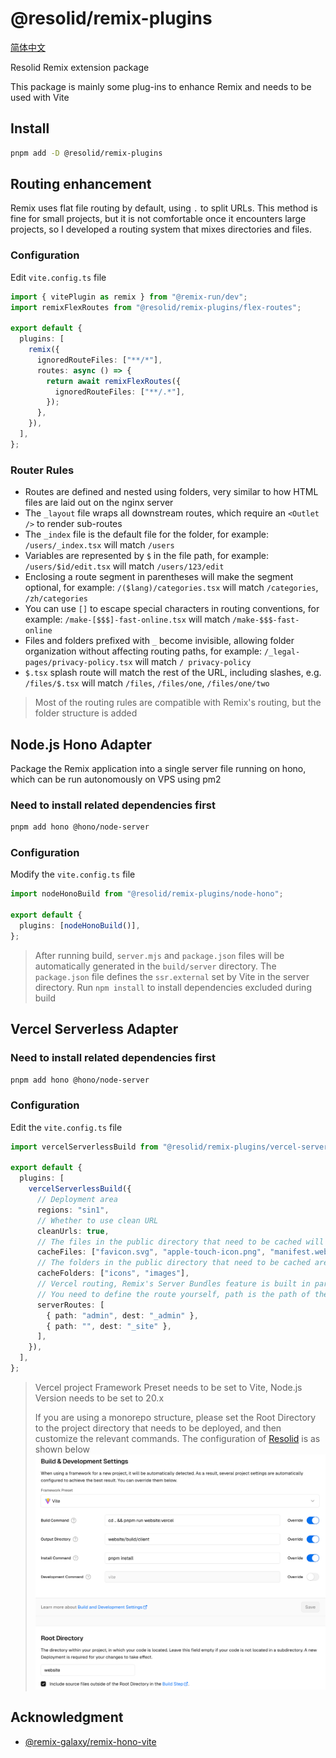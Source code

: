 # @resolid/remix-plugins

[简体中文](README.zh_CN.md)

Resolid Remix extension package

This package is mainly some plug-ins to enhance Remix and needs to be used with Vite

## Install

```bash
pnpm add -D @resolid/remix-plugins
```

## Routing enhancement

Remix uses flat file routing by default, using `.` to split URLs. This method is fine for small projects, but it is not comfortable once it encounters large projects, so I developed a routing system that mixes directories and files.

### Configuration

Edit `vite.config.ts` file

```ts
import { vitePlugin as remix } from "@remix-run/dev";
import remixFlexRoutes from "@resolid/remix-plugins/flex-routes";

export default {
  plugins: [
    remix({
      ignoredRouteFiles: ["**/*"],
      routes: async () => {
        return await remixFlexRoutes({
          ignoredRouteFiles: ["**/.*"],
        });
      },
    }),
  ],
};
```

### Router Rules

- Routes are defined and nested using folders, very similar to how HTML files are laid out on the nginx server
- The `_layout` file wraps all downstream routes, which require an `<Outlet />` to render sub-routes
- The `_index` file is the default file for the folder, for example: `/users/_index.tsx` will match `/users`
- Variables are represented by `$` in the file path, for example: `/users/$id/edit.tsx` will match `/users/123/edit`
- Enclosing a route segment in parentheses will make the segment optional, for example: `/($lang)/categories.tsx` will match `/categories`, `/zh/categories`
- You can use `[]` to escape special characters in routing conventions, for example: `/make-[$$$]-fast-online.tsx` will match `/make-$$$-fast-online`
- Files and folders prefixed with `_` become invisible, allowing folder organization without affecting routing paths, for example: `/_legal-pages/privacy-policy.tsx` will match `/ privacy-policy`
- `$.tsx` splash route will match the rest of the URL, including slashes, e.g. `/files/$.tsx` will match `/files`, `/files/one`, `/files/one/two `

> Most of the routing rules are compatible with Remix's routing, but the folder structure is added

## Node.js Hono Adapter

Package the Remix application into a single server file running on hono, which can be run autonomously on VPS using pm2

### Need to install related dependencies first

```bash
pnpm add hono @hono/node-server
```

### Configuration

Modify the `vite.config.ts` file

```ts
import nodeHonoBuild from "@resolid/remix-plugins/node-hono";

export default {
  plugins: [nodeHonoBuild()],
};
```

> After running build, `server.mjs` and `package.json` files will be automatically generated in the `build/server` directory. The `package.json` file defines the `ssr.external` set by Vite in the server directory. Run `npm install` to install dependencies excluded during build

## Vercel Serverless Adapter

### Need to install related dependencies first

```bash
pnpm add hono @hono/node-server
```

### Configuration

Edit the `vite.config.ts` file

```ts
import vercelServerlessBuild from "@resolid/remix-plugins/vercel-serverless";

export default {
  plugins: [
    vercelServerlessBuild({
      // Deployment area
      regions: "sin1",
      // Whether to use clean URL
      cleanUrls: true,
      // The files in the public directory that need to be cached will be cached for one day. By default, favicon.ico will be cached.
      cacheFiles: ["favicon.svg", "apple-touch-icon.png", "manifest.webmanifest"],
      // The folders in the public directory that need to be cached are cached for one year. By default, assets will be cached.
      cacheFolders: ["icons", "images"],
      // Vercel routing, Remix's Server Bundles feature is built in parallel, so the plug-in cannot correctly write the config file routing to Vercel's config file
      // You need to define the route yourself, path is the path of the route, dest is the function name of serverless, the rule is to add an underscore before serverBundleId
      serverRoutes: [
        { path: "admin", dest: "_admin" },
        { path: "", dest: "_site" },
      ],
    }),
  ],
};
```

> Vercel project Framework Preset needs to be set to Vite, Node.js Version needs to be set to 20.x
>
> If you are using a monorepo structure, please set the Root Directory to the project directory that needs to be deployed, and then customize the relevant commands. The configuration of [Resolid](https://github.com/huijiewei/resolid) is as shown below
> ![Vercel related settings](.github/assets/vercel-settings.png)

## Acknowledgment

- [@remix-galaxy/remix-hono-vite](https://github.com/rphlmr/remix-galaxy)
